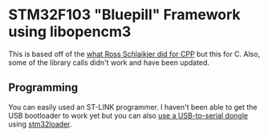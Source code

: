 # STM32F103 "Bluepill" Framework using libopencm3

This is based off of the [what Ross Schlaikjer did for CPP](https://rhye.org/post/stm32-with-opencm3-0-compiling-and-uploading/) but this for C. Also, some of the library calls didn't work and have been updated.

## Programming

You can easily used an ST-LINK programmer. I haven't been able to get the USB bootloader to work yet but you can also [use a USB-to-serial dongle](https://medium.com/@paramaggarwal/programming-an-stm32f103-board-using-usb-port-blue-pill-953cec0dbc86) using [stm32loader](https://github.com/jsnyder/stm32loader).
